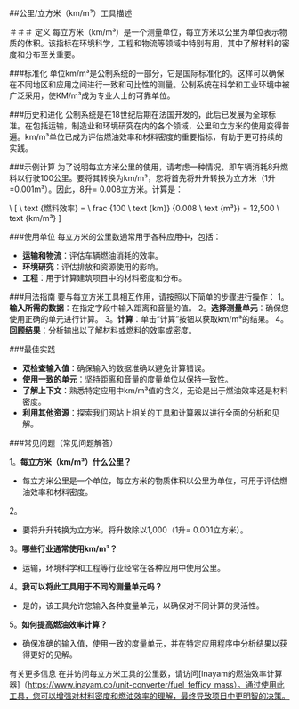 ##公里/立方米（km/m³）工具描述

＃＃＃ 定义
每立方米（km/m³）是一个测量单位，每立方米以公里为单位表示物质的体积。该指标在环境科学，工程和物流等领域中特别有用，其中了解材料的密度和分布至关重要。

###标准化
单位km/m³是公制系统的一部分，它是国际标准化的。这样可以确保在不同地区和应用之间进行一致和可比性的测量。公制系统在科学和工业环境中被广泛采用，使KM/m³成为专业人士的可靠单位。

###历史和进化
公制系统是在18世纪后期在法国开发的，此后已发展为全球标准。在包括运输，制造业和环境研究在内的各个领域，公里和立方米的使用变得普遍。km/m³单位已成为评估燃油效率和材料密度的重要指标，有助于更可持续的实践。

###示例计算
为了说明每立方米公里的使用，请考虑一种情况，即车辆消耗8升燃料以行驶100公里。要将其转换为km/m³，您将首先将升升转换为立方米（1升=0.001m³）。因此，8升= 0.008立方米。计算是：

\ [
\ text {燃料效率} = \ frac {100 \ text {km}} {0.008 \ text {m³}} = 12,500 \ text {km/m³}
\]

###使用单位
每立方米的公里数通常用于各种应用中，包括：
-  **运输和物流**：评估车辆燃油消耗的效率。
-  **环境研究**：评估排放和资源使用的影响。
-  **工程**：用于计算建筑项目中的材料密度和分布。

###用法指南
要与每立方米工具相互作用，请按照以下简单的步骤进行操作：
1。**输入所需的数据**：在指定字段中输入距离和音量的值。
2。**选择测量单元**：确保您使用正确的单元进行计算。
3。**计算**：单击“计算”按钮以获取km/m³的结果。
4。**回顾结果**：分析输出以了解材料或燃料的效率或密度。

###最佳实践
-  **双检查输入值**：确保输入的数据准确以避免计算错误。
-  **使用一致的单元**：坚持距离和音量的度量单位以保持一致性。
-  **了解上下文**：熟悉特定应用中km/m³值的含义，无论是出于燃油效率还是材料密度。
-  **利用其他资源**：探索我们网站上相关的工具和计算器以进行全面的分析和见解。

###常见问题（常见问题解答）

1。**每立方米（km/m³）什么公里？**
- 每立方米公里是一个单位，每立方米的物质体积以公里为单位，可用于评估燃油效率和材料密度。

2。
- 要将升升转换为立方米，将升数除以1,000（1升= 0.001立方米）。

3。**哪些行业通常使用km/m³？**
- 运输，环境科学和工程等行业经常在各种应用中使用公里。

4。**我可以将此工具用于不同的测量单元吗？**
- 是的，该工具允许您输入各种度量单元，以确保对不同计算的灵活性。

5。**如何提高燃油效率计算？**
- 确保准确的输入值，使用一致的度量单元，并在特定应用程序中分析结果以获得更好的见解。

有关更多信息 在并访问每立方米工具的公里数，请访问[Inayam的燃油效率计算器]（https://www.inayam.co/unit-converter/fuel_fefficy_mass）。通过使用此工具，您可以增强对材料密度和燃油效率的理解，最终导致项目中更明智的决策。